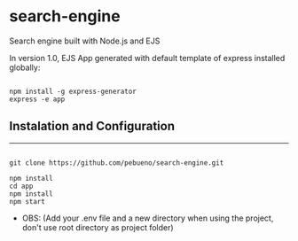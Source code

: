 # search-engine
Search engine built with Node.js and EJS



In version 1.0, EJS App generated with default template of express installed globally:


``` Node.JS

npm install -g express-generator
express -e app

```

## Instalation and Configuration

-----------

``` Node.JS

git clone https://github.com/pebueno/search-engine.git

npm install
cd app
npm install
npm start

```
- OBS: (Add your .env file and a new directory when using the project, don't use root directory as project folder)
